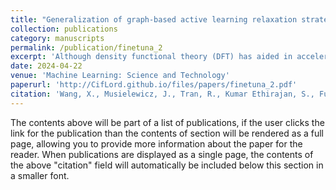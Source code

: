 ```yaml
---
title: "Generalization of graph-based active learning relaxation strategies across materials"
collection: publications
category: manuscripts
permalink: /publication/finetuna_2
excerpt: 'Although density functional theory (DFT) has aided in accelerating the discovery of new materials, such calculations are computationally expensive, especially for high-throughput efforts. This has prompted an explosion in exploration of machine learning (ML) assisted techniques to improve the computational efficiency of DFT. In this study, we present a comprehensive investigation of the broader application of Finetuna, an active learning framework to accelerate structural relaxation in DFT with prior information from Open Catalyst Project pretrained graph neural networks. We explore the challenges associated with out-of-domain systems: alcohol (C>2) on metal surfaces as larger adsorbates, metal oxides with spin polarization, and three-dimensional (3D) structures like zeolites and metal organic frameworks. By pre-training ML models on large datasets and fine-tuning the model along the simulation, we demonstrate the framework's ability to conduct relaxations with fewer DFT calculations. Depending on the similarity of the test systems to the training systems, a more conservative querying strategy is applied. Our best-performing Finetuna strategy reduces the number of DFT single-point calculations by 80% for alcohols and 3D structures, and 42% for oxide systems.'
date: 2024-04-22
venue: 'Machine Learning: Science and Technology'
paperurl: 'http://CifLord.github.io/files/papers/finetuna_2.pdf'
citation: 'Wang, X., Musielewicz, J., Tran, R., Kumar Ethirajan, S., Fu, X., Mera, H., Kitchin, J. R., Kurchin, R. C., & Ulissi, Z. W. (2024). Generalization of graph-based active learning relaxation strategies across materials. Machine Learning: Science and Technology, 5(2), 0–9. https://doi.org/10.1088/2632-2153/ad37f0'
---
```


The contents above will be part of a list of publications, if the user clicks the link for the publication than the contents of section will be rendered as a full page, allowing you to provide more information about the paper for the reader. When publications are displayed as a single page, the contents of the above "citation" field will automatically be included below this section in a smaller font.
